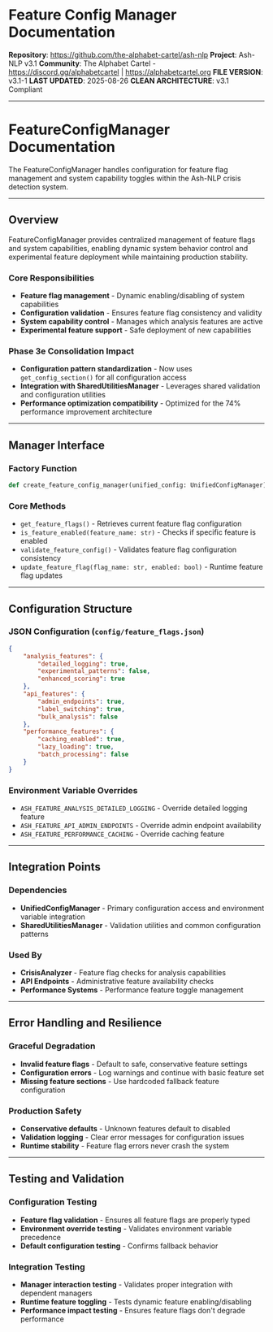<!-- ash-nlp/docs/tech/managers/feature_config.md -->
<!--
Feature Config Manager Documentation for Ash-NLP Service
FILE VERSION: v3.1-1
LAST MODIFIED: 2025-08-26
PHASE: 3e
CLEAN ARCHITECTURE: v3.1 Compliant
-->
# Feature Config Manager Documentation

**Repository**: https://github.com/the-alphabet-cartel/ash-nlp
**Project**: Ash-NLP v3.1
**Community**: The Alphabet Cartel - https://discord.gg/alphabetcartel | https://alphabetcartel.org
**FILE VERSION**: v3.1-1
**LAST UPDATED**: 2025-08-26
**CLEAN ARCHITECTURE**: v3.1 Compliant

---

# FeatureConfigManager Documentation

The FeatureConfigManager handles configuration for feature flag management and system capability toggles within the Ash-NLP crisis detection system.

---

## Overview

FeatureConfigManager provides centralized management of feature flags and system capabilities, enabling dynamic system behavior control and experimental feature deployment while maintaining production stability.

### Core Responsibilities
- **Feature flag management** - Dynamic enabling/disabling of system capabilities
- **Configuration validation** - Ensures feature flag consistency and validity
- **System capability control** - Manages which analysis features are active
- **Experimental feature support** - Safe deployment of new capabilities

### Phase 3e Consolidation Impact
- **Configuration pattern standardization** - Now uses `get_config_section()` for all configuration access
- **Integration with SharedUtilitiesManager** - Leverages shared validation and configuration utilities
- **Performance optimization compatibility** - Optimized for the 74% performance improvement architecture

---

## Manager Interface

### Factory Function
```python
def create_feature_config_manager(unified_config: UnifiedConfigManager) -> FeatureConfigManager
```

### Core Methods
- `get_feature_flags()` - Retrieves current feature flag configuration
- `is_feature_enabled(feature_name: str)` - Checks if specific feature is enabled
- `validate_feature_config()` - Validates feature flag configuration consistency
- `update_feature_flag(flag_name: str, enabled: bool)` - Runtime feature flag updates

---

## Configuration Structure

### JSON Configuration (`config/feature_flags.json`)
```json
{
    "analysis_features": {
        "detailed_logging": true,
        "experimental_patterns": false,
        "enhanced_scoring": true
    },
    "api_features": {
        "admin_endpoints": true,
        "label_switching": true,
        "bulk_analysis": false
    },
    "performance_features": {
        "caching_enabled": true,
        "lazy_loading": true,
        "batch_processing": false
    }
}
```

### Environment Variable Overrides
- `ASH_FEATURE_ANALYSIS_DETAILED_LOGGING` - Override detailed logging feature
- `ASH_FEATURE_API_ADMIN_ENDPOINTS` - Override admin endpoint availability
- `ASH_FEATURE_PERFORMANCE_CACHING` - Override caching feature

---

## Integration Points

### Dependencies
- **UnifiedConfigManager** - Primary configuration access and environment variable integration
- **SharedUtilitiesManager** - Validation utilities and common configuration patterns

### Used By
- **CrisisAnalyzer** - Feature flag checks for analysis capabilities
- **API Endpoints** - Administrative feature availability checks
- **Performance Systems** - Performance feature toggle management

---

## Error Handling and Resilience

### Graceful Degradation
- **Invalid feature flags** - Default to safe, conservative feature settings
- **Configuration errors** - Log warnings and continue with basic feature set
- **Missing feature sections** - Use hardcoded fallback feature configuration

### Production Safety
- **Conservative defaults** - Unknown features default to disabled
- **Validation logging** - Clear error messages for configuration issues
- **Runtime stability** - Feature flag errors never crash the system

---

## Testing and Validation

### Configuration Testing
- **Feature flag validation** - Ensures all feature flags are properly typed
- **Environment override testing** - Validates environment variable precedence
- **Default configuration testing** - Confirms fallback behavior

### Integration Testing
- **Manager interaction testing** - Validates proper integration with dependent managers
- **Runtime feature toggling** - Tests dynamic feature enabling/disabling
- **Performance impact testing** - Ensures feature flags don't degrade performance